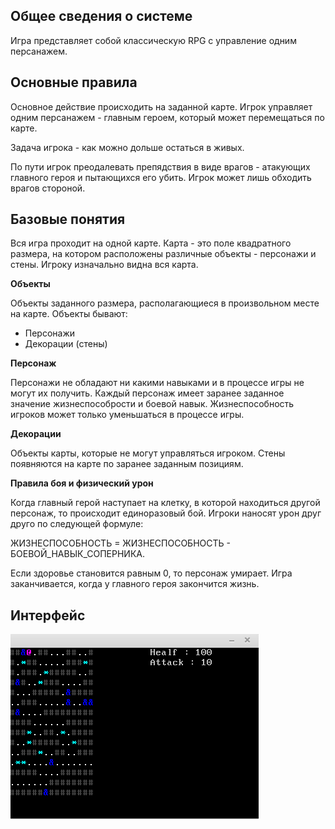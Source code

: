 **Общее сведения о системе**
-

Игра представляет собой классическую RPG с управление одним персанажем. 

**Основные правила**
-

Основное действие происходить на заданной карте. Игрок управляет одним персанажем - главным героем, который может перемещаться по карте.

Задача игрока - как можно дольше остаться в живых.

По пути игрок преодалевать препядствия в виде врагов - атакующих главного героя и пытающихся его убить. Игрок может лишь обходить врагов стороной.

**Базовые понятия**
-

Вся игра проходит на одной карте. Карта - это поле квадратного размера, на котором расположены различные объекты - персонажи и стены. Игроку изначально видна вся карта. 

**Объекты** 

Объекты заданного размера, располагающиеся в произвольном месте на карте.
Объекты бывают:
 - Персонажи
 - Декорации (стены)


**Персонаж**

Персонажи не обладают ни какими навыками и в процессе игры не могут их получить. Каждый персонаж имеет заранее заданное значение жизнеспособрости и боевой навык. Жизнеспособность игроков может только уменьшаться в процессе игры.

**Декорации**

Объекты карты, которые не могут управляться игроком. Стены появняются на карте по заранее заданным позициям.

**Правила боя и физический урон**

Когда главный герой наступает на клетку, в которой находиться другой персонаж, то происходит единоразовый бой. Игроки наносят урон друг друго по следующей формуле:

ЖИЗНЕСПОСОБНОСТЬ = ЖИЗНЕСПОСОБНОСТЬ - БОЕВОЙ_НАВЫК_СОПЕРНИКА.

Если здоровье становится равным 0, то персонаж умирает. Игра заканчивается, когда у главного героя закончится жизнь.

**Интерфейс**
-
![интерфейс](https://github.com/ekaterinaMaljutina/Software-Design/blob/2f0d1e8944e8bcbd88153c19d2b7482c6937cde9/roguelike/interface.png)
